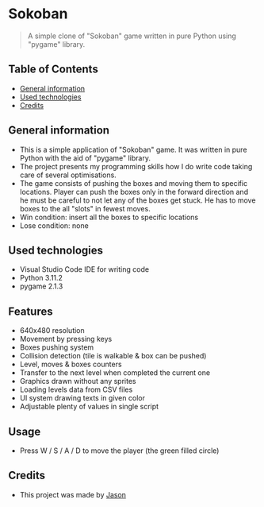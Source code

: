 # Sokoban
> A simple clone of "Sokoban" game written in pure Python using "pygame" library.

## Table of Contents
* [General information](#general-information)
* [Used technologies](#used-technologies)
* [Credits](#credits)

## General information
- This is a simple application of "Sokoban" game. It was written in pure Python with the aid of "pygame" library.
- The project presents my programming skills how I do write code taking care of several optimisations.
- The game consists of pushing the boxes and moving them to specific locations. Player can push the boxes only in the forward direction and he must be careful to not let any of the boxes get stuck. He has to move boxes to the all "slots" in fewest moves.
- Win condition: insert all the boxes to specific locations
- Lose condition: none

## Used technologies
- Visual Studio Code IDE for writing code
- Python 3.11.2
- pygame 2.1.3

## Features
- 640x480 resolution
- Movement by pressing keys
- Boxes pushing system
- Collision detection (tile is walkable & box can be pushed)
- Level, moves & boxes counters
- Transfer to the next level when completed the current one
- Graphics drawn without any sprites
- Loading levels data from CSV files
- UI system drawing texts in given color
- Adjustable plenty of values in single script

## Usage
- Press W / S / A / D to move the player (the green filled circle)

## Credits
- This project was made by [Jason](https://jasonxiii.pl "Jason. Cała informatyka w jednym miejscu! Oficjalna strona internetowa! Setki artykułów na różne tematy! Wszystko stworzone przez jedną osobę!")